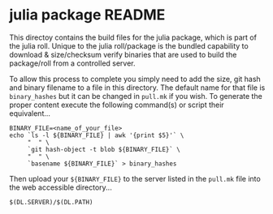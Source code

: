 # julia package README

This directoy contains the build files for the julia package, which is part
of the julia roll. Unique to the julia roll/package is the bundled 
capability to download & size/checksum verify binaries that are used to build
the package/roll from a controlled server.

To allow this process to complete you simply need to add the size, git hash 
and binary filename to a file in this directory. The default name for that
file is `binary_hashes` but it can be changed in `pull.mk` if you wish. To 
generate the proper content execute the following command(s) or script their
equivalent...

	BINARY_FILE=<name_of_your_file>
	echo `ls -l ${BINARY_FILE} | awk '{print $5}'` \
	     "  " \
	     `git hash-object -t blob ${BINARY_FILE}` \
	     "  " \
	     `basename ${BINARY_FILE}` > binary_hashes

Then upload your `${BINARY_FILE}` to the server listed in the `pull.mk` file
into the web accessible directory...

	$(DL.SERVER)/$(DL.PATH)

